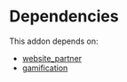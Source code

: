 # Dependencies

This addon depends on:

- [website_partner](https://github.com/bringout/oca-ocb-website/tree/bd6600a1205eb4c26e7f290fe92240c883985125/odoo-bringout-oca-ocb-website_partner)
- [gamification](https://github.com/bringout/oca-ocb-vertical-industry/tree/7ee4083ca6c94b59be4ae55cea5a820320a163ad/odoo-bringout-oca-ocb-gamification)
